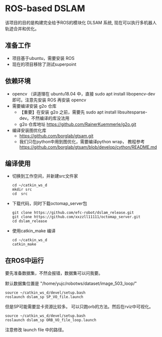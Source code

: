 # ROS-based DSLAM
该项目的目的是构建完全给予ROS的模块化 DLSAM 系统, 现在可以执行多机器人轨迹合并和优化。

## 准备工作
- 项目基于ubuntu，需要安装 ROS
- 现在的项目移除了测试superpoint

## 依赖环境
- opencv （讲道理在 ubuntu18.04 中，直接 sudo apt install libopencv-dev 即可。注意先安装 ROS 再安装 opencv
- 需要编译安装 g2o 仓库
    - 【重要】在安装 g2o 之前，需要先 sudo apt install libsuitesparse-dev。不然编译的库没法用
    - g2o 仓库地址 https://github.com/RainerKuemmerle/g2o.git
- 编译安装图优化库 
    - https://github.com/borglab/gtsam.git
    - 我们只在python中用到图优化，需要编译python wrap， 教程参考 https://github.com/borglab/gtsam/blob/develop/cython/README.md

## 编译使用

- 切换到工作空间，并新建src文件家
    ```Shell
    cd ~/catkin_ws_d
    mkdir src
    cd  src
    ```

- 下载代码，同时下载octomap_server包
    ```Shell
    git clone https://github.com/efc-robot/dslam_release.git
    git clone https://github.com/xxzzll11111/octomap_server.git
    cd dslam_release
    ```

- 使用catkin_make 编译
    ```Shell
    cd ~/catkin_ws_d
    catkin_make
    ```

## 在ROS中运行
要先准备数据集，不然会报错，数据集可以问我要。

默认数据集位置是 "/home/yujc/robotws/dataset/image_503_loop/"


```
source ~/catkin_ws_d/devel/setup.bash
roslaunch dslam_sp SP_VO_file.launch
```

但是SP可能需要显卡资源比较多。
可以只跑orb的方法。然后在rviz中可视化。
```
source ~/catkin_ws_d/devel/setup.bash
roslaunch dslam_sp ORB_VO_file_loop.launch
```

注意修改 launch file 中的路径。